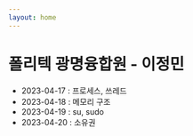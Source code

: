 ```yaml
---
layout: home
---
```


# 폴리텍 광명융합원 - 이정민
- 2023-04-17 : 프로세스, 쓰레드
- 2023-04-18 : 메모리 구조
- 2023-04-19 : su, sudo
- 2023-04-20 : 소유권
